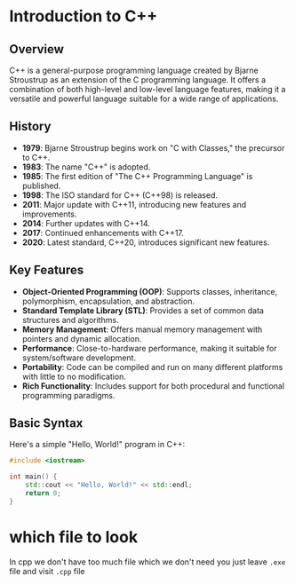 
# Introduction to C++

## Overview

C++ is a general-purpose programming language created by Bjarne Stroustrup as an extension of the C programming language. It offers a combination of both high-level and low-level language features, making it a versatile and powerful language suitable for a wide range of applications.

## History

- **1979**: Bjarne Stroustrup begins work on "C with Classes," the precursor to C++.
- **1983**: The name "C++" is adopted.
- **1985**: The first edition of "The C++ Programming Language" is published.
- **1998**: The ISO standard for C++ (C++98) is released.
- **2011**: Major update with C++11, introducing new features and improvements.
- **2014**: Further updates with C++14.
- **2017**: Continued enhancements with C++17.
- **2020**: Latest standard, C++20, introduces significant new features.

## Key Features

- **Object-Oriented Programming (OOP)**: Supports classes, inheritance, polymorphism, encapsulation, and abstraction.
- **Standard Template Library (STL)**: Provides a set of common data structures and algorithms.
- **Memory Management**: Offers manual memory management with pointers and dynamic allocation.
- **Performance**: Close-to-hardware performance, making it suitable for system/software development.
- **Portability**: Code can be compiled and run on many different platforms with little to no modification.
- **Rich Functionality**: Includes support for both procedural and functional programming paradigms.

## Basic Syntax

Here's a simple "Hello, World!" program in C++:

```cpp
#include <iostream>

int main() {
    std::cout << "Hello, World!" << std::endl;
    return 0;
}
```
# which file to look
In cpp we don't have too much file which we don't need you just leave `.exe` file and visit `.cpp` file